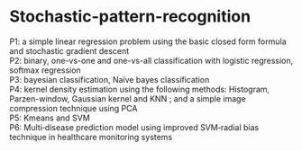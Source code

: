 # Stochastic-pattern-recognition
P1: a simple linear regression problem using the basic closed form formula and stochastic gradient descent <br />
P2: binary, one-vs-one and one-vs-all classification with logistic regression, softmax regression <br />
P3: bayesian classification, Naïve bayes classification <br />
P4: kernel density estimation using the following methods: Histogram, Parzen-window, Gaussian kernel and KNN ; and a simple image compression technique using PCA <br />
P5: Kmeans and SVM <br />
P6: Multi‑disease prediction model using improved SVM‑radial bias technique in healthcare monitoring systems <br />
